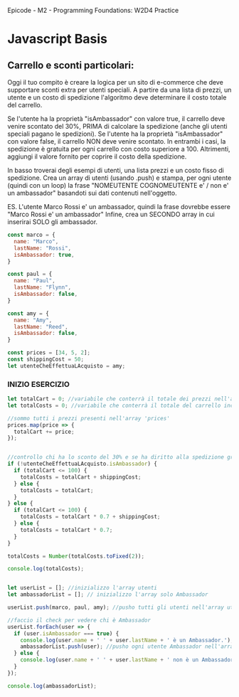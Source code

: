 Epicode - M2 - Programming Foundations: W2D4 Practice

# Javascript Basis

## Carrello e sconti particolari: 

Oggi il tuo compito è creare la logica per un sito di e-commerce che deve supportare sconti extra per utenti speciali.
A partire da una lista di prezzi, un utente e un costo di spedizione l'algoritmo deve determinare il costo totale del carrello.

Se l'utente ha la proprietà "isAmbassador" con valore true, il carrello deve venire scontato del 30%, PRIMA di calcolare la spedizione (anche gli utenti speciali pagano le spedizioni).
Se l'utente ha la proprietà "isAmbassador" con valore false, il carrello NON deve venire scontato.
In entrambi i casi, la spedizione è gratuita per ogni carrello con costo superiore a 100. Altrimenti, aggiungi il valore fornito per coprire il costo della spedizione.

In basso troverai degli esempi di utenti, una lista prezzi e un costo fisso di spedizione.
Crea un array di utenti (usando .push) e stampa, per ogni utente (quindi con un loop) la frase "NOMEUTENTE COGNOMEUTENTE e' / non e' un ambassador" basandoti sui dati contenuti nell'oggetto. 

ES. L'utente Marco Rossi e' un ambassador, quindi la frase dovrebbe essere "Marco Rossi e' un ambassador"
Infine, crea un SECONDO array in cui inserirai SOLO gli ambassador.

~~~javascript
const marco = {
  name: "Marco",
  lastName: "Rossi",
  isAmbassador: true,
}

const paul = {
  name: "Paul",
  lastName: "Flynn",
  isAmbassador: false,
}

const amy = {
  name: "Amy",
  lastName: "Reed",
  isAmbassador: false,
}

const prices = [34, 5, 2];
const shippingCost = 50;
let utenteCheEffettuaLAcquisto = amy; 
~~~

### INIZIO ESERCIZIO 

~~~javascript
let totalCart = 0; //variabile che conterrà il totale dei prezzi nell'array prices
let totalCosts = 0; //variabile che conterrà il totale del carrello incluse eventuali spese di spedizione

//sommo tutti i prezzi presenti nell'array 'prices'
prices.map(price => {
  totalCart += price;
});


//controllo chi ha lo sconto del 30% e se ha diritto alla spedizione gratuita
if (!utenteCheEffettuaLAcquisto.isAmbassador) {
  if (totalCart <= 100) {
    totalCosts = totalCart + shippingCost;
  } else {
    totalCosts = totalCart;
  }
} else {
  if (totalCart <= 100) {
    totalCosts = totalCart * 0.7 + shippingCost;
  } else {
    totalCosts = totalCart * 0.7;
  }
}

totalCosts = Number(totalCosts.toFixed(2));

console.log(totalCosts);


let userList = []; //inizializzo l'array utenti
let ambassadorList = []; // inizializzo l'array solo Ambassador

userList.push(marco, paul, amy); //pusho tutti gli utenti nell'array utenti generico

//faccio il check per vedere chi è Ambassador 
userList.forEach(user => {
  if (user.isAmbassador === true) {
    console.log(user.name + ' ' + user.lastName + ' è un Ambassador.');
    ambassadorList.push(user); //pusho ogni utente Ambassador nell'array creato
  } else {
    console.log(user.name + ' ' + user.lastName + ' non è un Ambassador.');
  }
});

console.log(ambassadorList);
~~~